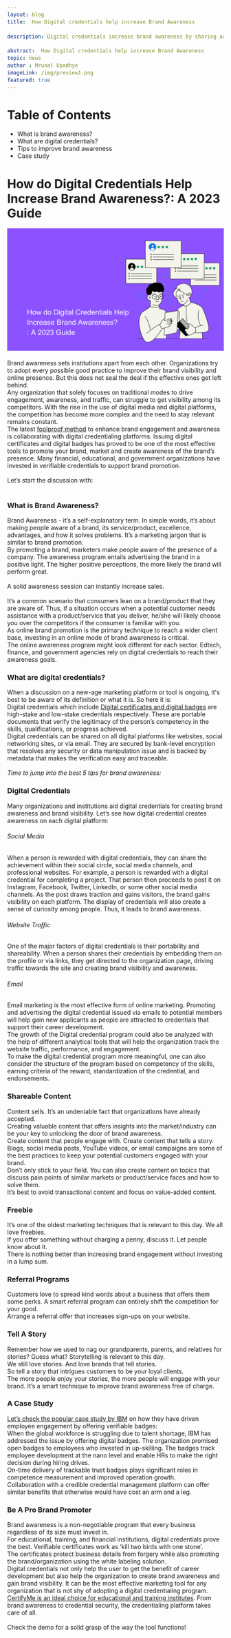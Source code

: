 ```yaml
---
layout: blog
title:  How Digital credentials help increase Brand Awareness

description: Digital credentials increase brand awareness by sharing achievements on social media, driving website traffic, and leveraging email marketing.

abstract:  How Digital credentials help increase Brand Awareness
topic: news
author : Mrunal Upadhye
imageLink: /img/preview1.png
featured: true
---
```


# Table of Contents
- What is brand awareness?
- What are digital credentials?
- Tips to improve brand awareness
- Case study

<h1>How do Digital Credentials Help Increase Brand Awareness?: A 2023 Guide</h1>

<img src="/img/blog/brand awareness.png" alt="Brand Awareness ">
<br><br>
Brand awareness sets institutions apart from each other. Organizations try to adopt every possible good practice to improve their brand visibility and online presence. But this does not seal the deal if the effective ones get left behind.<br>Any organization that solely focuses on traditional modes to drive engagement, awareness, and traffic, can struggle to get visibility among its competitors. With the rise in the use of digital media and digital platforms, the competition has become more complex and the need to stay relevant remains constant.<br>The latest <a href="https://www.macmillandictionary.com/dictionary/british/foolproof">foolproof method</a> to enhance brand engagement and awareness is collaborating with digital credentialing platforms. Issuing digital certificates and digital badges has proved to be one of the most effective tools to promote your brand, market and create awareness of the brand’s presence. Many financial, educational, and government organizations have invested in verifiable credentials to support brand promotion.<br><br>Let’s start the discussion with:<br><br>

<h3>What is Brand Awareness?</h3>

Brand Awareness - it’s a self-explanatory term. In simple words, it’s about making people aware of a brand, its service/product, excellence, advantages, and how it solves problems. It’s a marketing jargon that is similar to brand promotion.<br>By promoting a brand, marketers make people aware of the presence of a company. The awareness program entails advertising the brand in a positive light. The higher positive perceptions, the more likely the brand will perform great.<br><br>A solid awareness session can instantly increase sales. <br><br>
It’s a common scenario that consumers lean on a brand/product that they are aware of. Thus, if a situation occurs when a potential customer needs assistance with a product/service that you deliver, he/she will likely choose you over the competitors if the consumer is familiar with you.<br>As online brand promotion is the primary technique to reach a wider client base, investing in an online mode of brand awareness is critical.<br>The online awareness program might look different for each sector. Edtech, finance, and government agencies rely on digital credentials to reach their awareness goals.<br>

<h3>What are digital credentials?</h3>
When a discussion on a new-age marketing platform or tool is ongoing, it's best to be aware of its definition or what it is. So here it is:<br>
Digital credentials which include <a href="https://certifyme.online/blog/Experiencing-Digital-Certificate-and-Digital-badge.html">Digital certificates and digital badges</a> are high-stake and low-stake credentials respectively. These are portable documents that verify the legitimacy of the person’s competency in the skills, qualifications, or progress achieved.<br>Digital credentials can be shared on all digital platforms like websites, social networking sites, or via email. They are secured by bank-level encryption that resolves any security or data manipulation issue and is backed by metadata that makes the verification easy and traceable.<br><br><i>Time to jump into the best 5 tips for brand awareness:</i><br>

<h3>Digital Credentials</h3>
Many organizations and institutions aid digital credentials for creating brand awareness and brand visibility. Let’s see how digital credential creates awareness on each digital platform:<br>
<h6>Social Media</h6>
When a person is rewarded with digital credentials, they can share the achievement within their social circle, social media channels, and professional websites. For example, a person is rewarded with a digital credential for completing a project. That person then proceeds to post it on Instagram, Facebook, Twitter, LinkedIn, or some other social media channels. As the post draws traction and gains visitors, the brand gains visibility on each platform. The display of credentials will also create a sense of curiosity among people. Thus, it leads to brand awareness.<br>

<h6>Website Traffic</h6>
One of the major factors of digital credentials is their portability and shareability. When a person shares their credentials by embedding them on the profile or via links, they get directed to the organization page, driving traffic towards the site and creating brand visibility and awareness.<br>

<h6>Email</h6>
Email marketing is the most effective form of online marketing. Promoting and advertising the digital credential issued via emails to potential members will help gain new applicants as people are attracted to credentials that support their career development.<br>
The growth of the Digital credential program could also be analyzed with the help of different analytical tools that will help the organization track the website traffic, performance, and engagement.<br>
To make the digital credential program more meaningful, one can also consider the structure of the program based on competency of the skills, earning criteria of the reward, standardization of the credential, and endorsements.<br>

<h3>Shareable Content</h3>
Content sells. It’s an undeniable fact that organizations have already accepted. <br>
Creating valuable content that offers insights into the market/industry can be your key to unlocking the door of brand awareness.<br>
Create content that people engage with. Create content that tells a story. <br>
Blogs, social media posts, YouTube videos, or email campaigns are some of the best practices to keep your potential customers engaged with your brand.<br>
Don’t only stick to your field. You can also create content on topics that discuss pain points of similar markets or product/service faces and how to solve them.<br>
It’s best to avoid transactional content and focus on value-added content.<br>

<h3>Freebie</h3>
It’s one of the oldest marketing techniques that is relevant to this day. We all love freebies.<br>
If you offer something without charging a penny, discuss it. Let people know about it.<br>
There is nothing better than increasing brand engagement without investing in a lump sum.<br>

<h3>Referral Programs</h3>
Customers love to spread kind words about a business that offers them some perks. A smart referral program can entirely shift the competition for your good.<br>
Arrange a referral offer that increases sign-ups on your website.<br>

<h3>Tell A Story</h3>
Remember how we used to nag our grandparents, parents, and relatives for stories? Guess what? Storytelling is relevant to this day.<br>
We still love stories. And love brands that tell stories.<br>
So tell a story that intrigues customers to be your loyal clients.<br>
The more people enjoy your stories, the more people will engage with your brand. It’s a smart technique to improve brand awareness free of charge.<br>

<h3>A Case Study</h3>

<a href="https://www.pearson.com/content/dam/one-dot-com/one-dot-com/ped-blogs/wp-content/pdfs/IBM-case-study-ACCLAIM.pdf">Let’s check the popular case study by IBM</a> on how they have driven employee engagement by offering verifiable badges:<br>
When the global workforce is struggling due to talent shortage, IBM has addressed the issue by offering digital badges. The organization promised open badges to employees who invested in up-skilling. The badges track employee development at the nano level and enable HRs to make the right decision during hiring drives.<br>
On-time delivery of trackable trust badges plays significant roles in competence measurement and improved operation growth.<br>
Collaboration with a credible credential management platform can offer similar benefits that otherwise would have cost an arm and a leg.<br>

<h3>Be A Pro Brand Promoter</h3>
Brand awareness is a non-negotiable program that every business regardless of its size must invest in.<br>
For educational, training, and financial institutions, digital credentials prove the best. Verifiable certificates work as ‘kill two birds with one stone’. <br>
The certificates protect business details from forgery while also promoting the brand/organization using the white labeling solution.<br>
Digital credentials not only help the user to get the benefit of career development but also help the organization to create brand awareness and gain brand visibility. It can be the most effective marketing tool for any organization that is not shy of adopting a digital credentialing program.<br>
<a href="https://certifyme.online/">CertifyMe is an ideal choice for educational and training institutes</a>. From brand awareness to credential security, the credentialing platform takes care of all.<br><br>
Check the demo for a solid grasp of the way the tool functions!<br>


